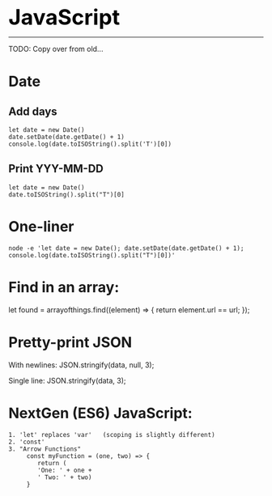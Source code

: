 **<span style="font-size:3em;color:black">JavaScript</span>**
***

TODO: Copy over from old...

# Date

## Add days
```
let date = new Date()
date.setDate(date.getDate() + 1)
console.log(date.toISOString().split('T')[0])
```

## Print YYY-MM-DD
```
let date = new Date()
date.toISOString().split("T")[0]
```

# One-liner
```
node -e 'let date = new Date(); date.setDate(date.getDate() + 1); console.log(date.toISOString().split("T")[0])'
```

# Find in an array:

   let found = arrayofthings.find((element) => {
      return element.url == url;
   });

# Pretty-print JSON

   With newlines: JSON.stringify(data, null, 3); 
   
   Single line: JSON.stringify(data, 3);

   
# NextGen (ES6) JavaScript: 

    1. 'let' replaces 'var'   (scoping is slightly different)
    2. 'const' 
    3. "Arrow Functions"
         const myFunction = (one, two) => {
            return (
            'One: ' + one +
            ' Two: ' + two)
         }